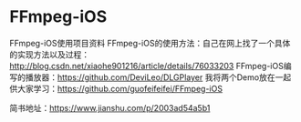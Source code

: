 # FFmpeg-iOS
FFmpeg-iOS使用项目资料
FFmpeg-iOS的使用方法：自己在网上找了一个具体的实现方法以及过程：http://blog.csdn.net/xiaohe901216/article/details/76033203
FFmpeg-iOS编写的播放器：https://github.com/DeviLeo/DLGPlayer
我将两个Demo放在一起供大家学习：https://github.com/guofeifeifei/FFmpeg-iOS


简书地址：https://www.jianshu.com/p/2003ad54a5b1
